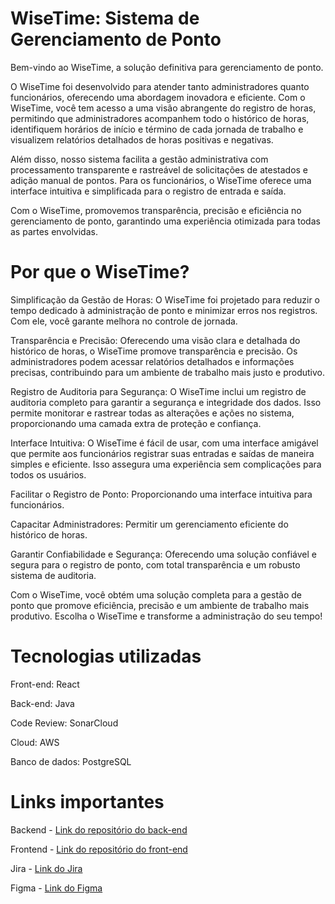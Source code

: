 # WiseTime: Sistema de Gerenciamento de Ponto

Bem-vindo ao WiseTime, a solução definitiva para gerenciamento de ponto.

O WiseTime foi desenvolvido para atender tanto administradores quanto funcionários, oferecendo uma abordagem inovadora e eficiente. Com o WiseTime, você tem acesso a uma visão abrangente do registro de horas, permitindo que administradores acompanhem todo o histórico de horas, identifiquem horários de início e término de cada jornada de trabalho e visualizem relatórios detalhados de horas positivas e negativas.

Além disso, nosso sistema facilita a gestão administrativa com processamento transparente e rastreável de solicitações de atestados e adição manual de pontos. Para os funcionários, o WiseTime oferece uma interface intuitiva e simplificada para o registro de entrada e saída.

Com o WiseTime, promovemos transparência, precisão e eficiência no gerenciamento de ponto, garantindo uma experiência otimizada para todas as partes envolvidas.

# Por que o WiseTime?

Simplificação da Gestão de Horas: O WiseTime foi projetado para reduzir o tempo dedicado à administração de ponto e minimizar erros nos registros. Com ele, você garante melhora no controle de jornada.

Transparência e Precisão: Oferecendo uma visão clara e detalhada do histórico de horas, o WiseTime promove transparência e precisão. Os administradores podem acessar relatórios detalhados e informações precisas, contribuindo para um ambiente de trabalho mais justo e produtivo.

Registro de Auditoria para Segurança: O WiseTime inclui um registro de auditoria completo para garantir a segurança e integridade dos dados. Isso permite monitorar e rastrear todas as alterações e ações no sistema, proporcionando uma camada extra de proteção e confiança.

Interface Intuitiva: O WiseTime é fácil de usar, com uma interface amigável que permite aos funcionários registrar suas entradas e saídas de maneira simples e eficiente. Isso assegura uma experiência sem complicações para todos os usuários.

Facilitar o Registro de Ponto: Proporcionando uma interface intuitiva para funcionários.

Capacitar Administradores: Permitir um gerenciamento eficiente do histórico de horas.

Garantir Confiabilidade e Segurança: Oferecendo uma solução confiável e segura para o registro de ponto, com total transparência e um robusto sistema de auditoria.

Com o WiseTime, você obtém uma solução completa para a gestão de ponto que promove eficiência, precisão e um ambiente de trabalho mais produtivo. Escolha o WiseTime e transforme a administração do seu tempo!

# Tecnologias utilizadas

Front-end: React

Back-end: Java

Code Review: SonarCloud

Cloud: AWS

Banco de dados: PostgreSQL

# Links importantes

Backend - [Link do repositório do back-end](https://github.com/Uude1/wisetime-back)

Frontend - [Link do repositório do front-end](https://github.com/Uude1/wisetime-front)

Jira - [Link do Jira](https://wisetime.atlassian.net/jira/servicedesk/projects/WT/boards/2)

Figma - [Link do Figma](https://www.figma.com/design/IJTRTNVmrvRrxA3hNL2j03/Untitled?node-id=63-5&t=di3fEU54sG6rCHa3-1)
